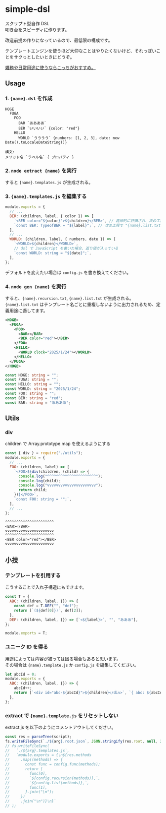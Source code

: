 # simple-dsl

スクリプト型自作 DSL  
叩き台をスピーディに作ります。

改造前提の作りになっているので、最低限の構成です。

テンプレートエンジンを使うほど大仰なことはやりたくないけど、それっぽいことをサクっとしたいときにどうぞ。

[雑務や日常用途に使うならこっちがおすすめ。](https://github.com/katai5plate/online-template-maker)

## Usage

### 1. `{name}.dsl` を作成

```
HOGE
  FUGA
    FOO
      BAR `ああああ`
      BER `いいいい` {color: "red"}
    HELLO
      WORLD `うううう` {numbers: [1, 2, 3], date: new Date().toLocaleDateString()}
```

```
構文:
メソッド名 `ラベル名` { プロパティ }
```

### 2. `node extract {name}` を実行

すると `{name}.templates.js` が生成される。

### 3. `{name}.templates.js` を編集する

```js
module.exports = {
  // ...
  BER: (children, label, { color }) => [
    `<BER color="${color}">${children}</BER>`, // 再帰的に評価され、次の工程で "{name}.recursion.txt" に出力される
    `const BER: TypeofBER = "${label}";`, // 次の工程で "{name}.list.txt" にて列挙される文字列
  ],
  // ...
  WORLD: (children, label, { numbers, date }) => [
    `<WORLD>${children}</WORLD>`,
    // dsl で JavaScript を書いた場合、返り値が入っている
    `const WORLD: string = "${date}";`,
  ],
};
```

デフォルトを変えたい場合は `config.js` を書き換えてください。

### 4. `node gen {name}` を実行

すると、`{name}.recursion.txt`, `{name}.list.txt` が生成される。  
`{name}.list.txt` はテンプレート名ごとに重複しないように出力されるため、定義用途に適してます。

```xml
<HOGE>
  <FUGA>
    <FOO>
      <BAR></BAR>
      <BER color="red"></BER>
    </FOO>
    <HELLO>
      <WORLD clock="2025/1/24"></WORLD>
    </HELLO>
  </FUGA>
</HOGE>
```

```ts
const HOGE: string = "";
const FUGA: string = "";
const HELLO: string = "";
const WORLD: string = "2025/1/24";
const FOO: string = "";
const BER: string = "red";
const BAR: string = "ああああ";
```

## Utils

### div

children で Array.prototype.map を使えるようにする

```js
const { div } = require("./utils");
module.exports = {
  // ...
  FOO: (children, label) => [
    `<FOO>${div(children, (child) => {
      console.log("^^^^^^^^^^^^^^^^^^^^^^");
      console.log(child);
      console.log("vvvvvvvvvvvvvvvvvvvvvv");
      return child;
    })}</FOO>`,
    `const FOO: string = "";`,
  ],
  // ...
};
```

```
^^^^^^^^^^^^^^^^^^^^^^
<BAR></BAR>
vvvvvvvvvvvvvvvvvvvvvv
^^^^^^^^^^^^^^^^^^^^^^
<BER color="red"></BER>
vvvvvvvvvvvvvvvvvvvvvv
```

## 小技

### テンプレートを引用する

こうすることで入れ子構造にもできます。

```js
const T = {
  ABC: (children, label, {}) => {
    const def = T.DEF("", "def");
    return [`(${def[0]})`, def[2]];
  },
  DEF: (children, label, {}) => [`<${label}>`, "", "あああ"],
};

module.exports = T;
```

### ユニーク ID を得る

用途によっては内容が被っては困る場合もあると思います。  
その場合は `{name}.template.js` か `config.js` を編集してください。

```js
let abcId = 0;
module.exports = {
  ABC: (children, label, {}) => {
    abcId++;
    return [`<div id="abc-${abcId}">${children}</div>`, `{ abc: ${abcId} },`];
  },
};
```

### extract で `{name}.template.js` をリセットしない

extract.js を以下のようにコメントアウトしてください。

```js
const res = parseTree(script);
fs.writeFileSync(`./${arg}.root.json`, JSON.stringify(res.root, null, 2));
// fs.writeFileSync(
//   `./${arg}.templates.js`,
//   `module.exports = {\n${res.methods
//     .map((methods) => {
//       const func = config.func(methods);
//       return [
//         func[0],
//         `${config.recursion(methods)},`,
//         `${config.list(methods)},`,
//         func[1],
//       ].join("\n");
//     })
//     .join("\n")}\n}`
// );
```
